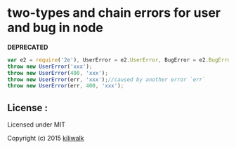 two-types and chain errors for user and bug in node
=================================

**DEPRECATED**

```js
var e2 = require('2e'), UserError = e2.UserError, BugError = e2.BugError;
throw new UserError('xxx');
throw new UserError(400, 'xxx');
throw new UserError(err, 'xxx');//caused by another error `err`
throw new UserError(err, 400, 'xxx');
```

## License :

Licensed under MIT

Copyright (c) 2015 [kiliwalk](https://github.com/kiliwalk)
